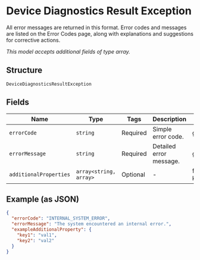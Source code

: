
# Device Diagnostics Result Exception

All error messages are returned in this format. Error codes and messages are listed on the Error Codes page, along with explanations and suggestions for corrective actions.

*This model accepts additional fields of type array.*

## Structure

`DeviceDiagnosticsResultException`

## Fields

| Name | Type | Tags | Description | Getter | Setter |
|  --- | --- | --- | --- | --- | --- |
| `errorCode` | `string` | Required | Simple error code. | getErrorCode(): string | setErrorCode(string errorCode): void |
| `errorMessage` | `string` | Required | Detailed error message. | getErrorMessage(): string | setErrorMessage(string errorMessage): void |
| `additionalProperties` | `array<string, array>` | Optional | - | findAdditionalProperty(string key): array | additionalProperty(string key, array value): void |

## Example (as JSON)

```json
{
  "errorCode": "INTERNAL_SYSTEM_ERROR",
  "errorMessage": "The system encountered an internal error.",
  "exampleAdditionalProperty": {
    "key1": "val1",
    "key2": "val2"
  }
}
```

